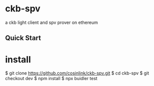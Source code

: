# ckb-spv
a ckb light client and spv prover on ethereum

## Quick Start
# install
$ git clone https://github.com/cosinlink/ckb-spv.git
$ cd ckb-spv
$ git checkout dev
$ npm install
$ npx buidler test
